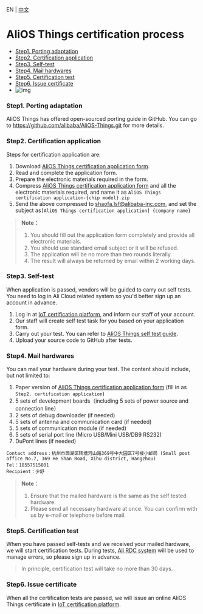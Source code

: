 EN | [中文](Certification-Process.zh) 

# AliOS Things certification process

- [Step1. Porting adaptation](https://github.com/alibaba/AliOS-Things/wiki/Process#step1)
- [Step2. Certification application](https://github.com/alibaba/AliOS-Things/wiki/Process#step2)
- [Step3. Self-test](https://github.com/alibaba/AliOS-Things/wiki/Process#step3)
- [Step4. Mail hardwares](https://github.com/alibaba/AliOS-Things/wiki/Process#step4)
- [Step5. Certification test](https://github.com/alibaba/AliOS-Things/wiki/Process#step5)
- [Step6. Issue certificate](https://github.com/alibaba/AliOS-Things/wiki/Process#step6) 
- ![img](https://github.com/alibaba/AliOS-Things/wiki/assets/process.png)

### Step1. Porting adaptation

AliOS Things has offered open-sourced porting guide in GitHub. You can go to <https://github.com/alibaba/AliOS-Things.git> for more details.

### Step2. Certification application

Steps for certification application are:

1. Download [AliOS Things certification application form](http://alios-things.oss-cn-shanghai.aliyuncs.com/AliOSThings/AliOS%20Things%20%E8%AE%A4%E8%AF%81%E6%8F%90%E4%BA%A4%E7%94%B3%E8%AF%B7%E8%A1%A8.xlsm).
2. Read and complete the application form.
3. Prepare the electronic materials required in the form.
4. Compress [AliOS Things certification application form](http://alios-things.oss-cn-shanghai.aliyuncs.com/AliOSThings/AliOS%20Things%20%E8%AE%A4%E8%AF%81%E6%8F%90%E4%BA%A4%E7%94%B3%E8%AF%B7%E8%A1%A8.xlsm) and all the electronic materials required, and name it as `AliOS Things certification application-{chip model}.zip`
5. Send the above compressed to shaofa.lsf@alibaba-inc.com, and set the subject as`[AliOS Things certification application] {company name}`

> **Note：**
>
> 1. You should fill out the application form completely and provide all electronic materials.
> 2. You should use standard email subject or it will be refused.
> 3. The application will be no more than two rounds literally.
> 4. The result will always be returned by email within 2 working days.

### Step3. Self-test

When application is passed, vendors will be guided to carry out self tests. You need to log in Ali Cloud related system so you'd better sign up an account in advance.

1. Log in at [IoT certification platform](https://certification.aliyun.com/), and inform our staff of your account. 
2. Our staff will create self test task for you based on your application form. 
3. Carry out your test. You can refer to [AliOS Things self test guide](https://github.com/alibaba/AliOS-Things/wiki/Manual).
4. Upload your source code to GitHub after tests.

### Step4. Mail hardwares

You can mail your hardware during your test. The content should include, but not limited to:

1. Paper version of  [AliOS Things certification application form](http://alios-things.oss-cn-shanghai.aliyuncs.com/AliOSThings/AliOS%20Things%20%E8%AE%A4%E8%AF%81%E6%8F%90%E4%BA%A4%E7%94%B3%E8%AF%B7%E8%A1%A8.xlsm) (fill in as `Step2. certification application`)
2. 5 sets of development boards（including 5 sets of power source and connection line）
3. 2 sets of debug downloader (if needed)
4. 5 sets of antenna and communication card (if needed)
5. 5 sets of communication module (if needed)
6. 5  sets of serial port line (Micro USB/Mini USB/DB9 RS232)
7. DuPont lines (if needed)

```
Contact address：杭州市西湖区转塘河山路369号中大园区7号楼小邮局 (Small post office No.7, 369 He Shan Road, Xihu district, Hangzhou)
Tel：18557515801
Recipient：少舒

```

> **Note：**
>
> 1. Ensure that the mailed hardware is the same as the self tested hardware.
> 2. Please send all necessary hardware at once. You can confirm with us by e-mail or telephone before mail.

### Step5. Certification test

When you have passed self-tests and we received your mailed hardware, we will start certification tests. During tests, [Ali RDC system](https://rdc.aliyun.com/) will be used to manage errors, so please sign up in advance.

> In principle, certification test will take no more than 30 days.

### Step6. Issue certificate

When all the certification tests are passed, we will issue an online AliOS Things certificate in [IoT certification platform](https://certification.aliyun.com/).